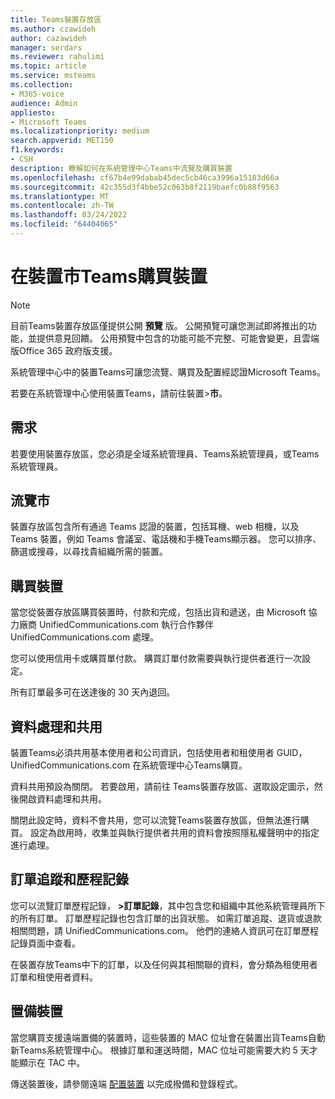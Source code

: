 ```yaml
---
title: Teams裝置存放區
ms.author: czawideh
author: cazawideh
manager: serdars
ms.reviewer: rahulimi
ms.topic: article
ms.service: msteams
ms.collection:
- M365-voice
audience: Admin
appliesto:
- Microsoft Teams
ms.localizationpriority: medium
search.appverid: MET150
f1.keywords:
- CSH
description: 瞭解如何在系統管理中心Teams中流覽及購買裝置
ms.openlocfilehash: cf67b4e99dabab45dec5cb46ca3996a15183d66a
ms.sourcegitcommit: 42c355d3f4bbe52c063b8f2119baefc0b88f9563
ms.translationtype: MT
ms.contentlocale: zh-TW
ms.lasthandoff: 03/24/2022
ms.locfileid: "64404065"
---
```

# <a name="purchase-devices-in-the-teams-device-store"></a>在裝置市Teams購買裝置

>[!NOTE]
>目前Teams裝置存放區僅提供公開 **預覽** 版。 公開預覽可讓您測試即將推出的功能，並提供意見回饋。 公用預覽中包含的功能可能不完整、可能會變更，且雲端版Office 365 政府版支援。

系統管理中心中的裝置Teams可讓您流覽、購買及配置經認證Microsoft Teams。  

 若要在系統管理中心使用裝置Teams，請前往裝置>**市**。

## <a name="requirements"></a>需求

若要使用裝置存放區，您必須是全域系統管理員、Teams系統管理員，或Teams系統管理員。

## <a name="browse-the-store"></a>流覽市

裝置存放區包含所有通過 Teams 認證的裝置，包括耳機、web 相機，以及 Teams 裝置，例如 Teams 會議室、電話機和手機Teams顯示器。 您可以排序、篩選或搜尋，以尋找貴組織所需的裝置。

## <a name="purchase-devices"></a>購買裝置

當您從裝置存放區購買裝置時，付款和完成，包括出貨和遞送，由 Microsoft 協力廠商 UnifiedCommunications.com 執行合作夥伴 UnifiedCommunications.com 處理。  

您可以使用信用卡或購買單付款。 購買訂單付款需要與執行提供者進行一次設定。

所有訂單最多可在送達後的 30 天內退回。

## <a name="data-handling-and-sharing"></a>資料處理和共用

裝置Teams必須共用基本使用者和公司資訊，包括使用者和租使用者 GUID，UnifiedCommunications.com 在系統管理中心Teams購買。

資料共用預設為關閉。 若要啟用，請前往 Teams裝置存放區、選取設定圖示，然後開啟資料處理和共用。  

關閉此設定時，資料不會共用，您可以流覽Teams裝置存放區，但無法進行購買。 設定為啟用時，收集並與執行提供者共用的資料會按照隱私權聲明中的指定進行處理。

## <a name="order-tracking-and-history"></a>訂單追蹤和歷程記錄

您可以流覽訂單歷程記錄， **>訂單記錄**，其中包含您和組織中其他系統管理員所下的所有訂單。 訂單歷程記錄也包含訂單的出貨狀態。 如需訂單追蹤、退貨或退款相關問題，請 UnifiedCommunications.com。 他們的連絡人資訊可在訂單歷程記錄頁面中查看。

在裝置存放Teams中下的訂單，以及任何與其相關聯的資料，會分類為租使用者訂單和租使用者資料。

## <a name="provision-devices"></a>置備裝置

當您購買支援遠端置備的裝置時，這些裝置的 MAC 位址會在裝置出貨Teams自動新Teams系統管理中心。 根據訂單和運送時間，MAC 位址可能需要大約 5 天才能顯示在 TAC 中。

傳送裝置後，請參閱遠端 [配置裝置](remote-provision-remote-login.md#generate-a-verification-code) 以完成撥備和登錄程式。

